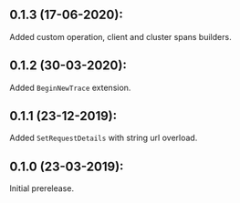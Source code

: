 ## 0.1.3 (17-06-2020):

Added custom operation, client and cluster spans builders.

## 0.1.2 (30-03-2020):

Added `BeginNewTrace` extension.


## 0.1.1 (23-12-2019):

Added `SetRequestDetails` with string url overload.

## 0.1.0 (23-03-2019): 

Initial prerelease.